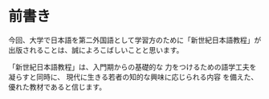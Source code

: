 # 前書き

今回、大学で日本語を第二外国語として学習方のために「新世紀日本語教程」が
出版されることは、誠によろこばしいことと思います。

「新世紀日本語教程」は、入門期からの基礎的な
力をつけるための語学工夫を凝らすと同時に、
現代に生きる若者の知的な興味に応じられる内容
を備えた、優れた教材であると信じます。
